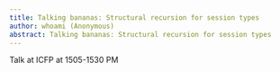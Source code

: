 ```yaml
---
title: Talking bananas: Structural recursion for session types
author: whoami (Anonymous)
abstract: Talking bananas: Structural recursion for session types
---
```


Talk at ICFP at 1505-1530 PM
